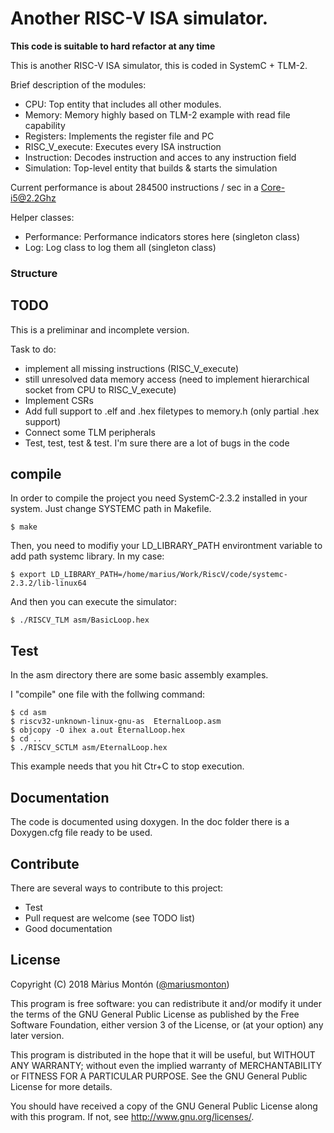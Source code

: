 # Another RISC-V ISA simulator.

**This code is suitable to hard refactor at any time**

This is another RISC-V ISA simulator, this is coded in SystemC + TLM-2.

Brief description of the modules:

* CPU: Top entity that includes all other modules.
* Memory: Memory highly based on TLM-2 example with read file capability
* Registers: Implements the register file and PC
* RISC_V_execute: Executes every ISA instruction
* Instruction: Decodes instruction and acces to any instruction field
* Simulation: Top-level entity that builds & starts the simulation

Current performance is about 284500 instructions / sec in a Core-i5@2.2Ghz

Helper classes:
* Performance: Performance indicators stores here (singleton class)
* Log: Log class to log them all (singleton class)


### Structure




## TODO
This is a preliminar and incomplete version.

Task to do:
* implement all missing instructions (RISC_V_execute)
* still unresolved data memory access (need to implement hierarchical socket
  from CPU to RISC_V_execute)
* Implement CSRs
* Add full support to .elf and .hex filetypes to memory.h
(only partial .hex support)
* Connect some TLM peripherals
* Test, test, test & test. I'm sure there are a lot of bugs in the code

## compile
In order to compile the project you need SystemC-2.3.2 installed in your system.
Just change SYSTEMC path in Makefile.

```
$ make
```

Then, you need to modifiy your LD_LIBRARY_PATH environtment variable to add
path systemc library. In my case:
```
$ export LD_LIBRARY_PATH=/home/marius/Work/RiscV/code/systemc-2.3.2/lib-linux64
```

And then you can execute the simulator:
```
$ ./RISCV_TLM asm/BasicLoop.hex
```

## Test
In the asm directory there are some basic assembly examples.

I "compile" one file with the follwing command:
```
$ cd asm
$ riscv32-unknown-linux-gnu-as  EternalLoop.asm
$ objcopy -O ihex a.out EternalLoop.hex
$ cd ..
$ ./RISCV_SCTLM asm/EternalLoop.hex
```
This example needs that you hit Ctr+C to stop execution.

## Documentation
The code is documented using doxygen. In the doc folder there is a Doxygen.cfg
file ready to be used.

## Contribute
There are several ways to contribute to this project:
* Test
* Pull request are welcome (see TODO list)
* Good documentation

##  License

Copyright (C) 2018 Màrius Montón ([\@mariusmonton](https://twitter.com/mariusmonton/))

This program is free software: you can redistribute it and/or modify
it under the terms of the GNU General Public License as published by
the Free Software Foundation, either version 3 of the License, or
(at your option) any later version.

This program is distributed in the hope that it will be useful,
but WITHOUT ANY WARRANTY; without even the implied warranty of
MERCHANTABILITY or FITNESS FOR A PARTICULAR PURPOSE.  See the
GNU General Public License for more details.

You should have received a copy of the GNU General Public License
along with this program.  If not, see <http://www.gnu.org/licenses/>.
